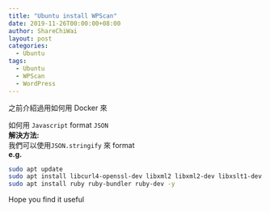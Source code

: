 ```yaml
---
title: "Ubuntu install WPScan"
date: 2019-11-26T00:00:00+08:00
author: ShareChiWai
layout: post
categories:
  - Ubuntu
tags:
  - Ubuntu
  - WPScan
  - WordPress
---
```


之前介紹過用如何用 Docker 來


如何用 `Javascript` format `JSON`  
**解決方法:**  
我們可以使用`JSON.stringify` 來 format  
**e.g.**

```bash
sudo apt update
sudo apt install libcurl4-openssl-dev libxml2 libxml2-dev libxslt1-dev ruby-dev build-essential libgmp-dev zlib1g-dev -y
sudo apt install ruby ruby-bundler ruby-dev -y
```

Hope you find it useful
